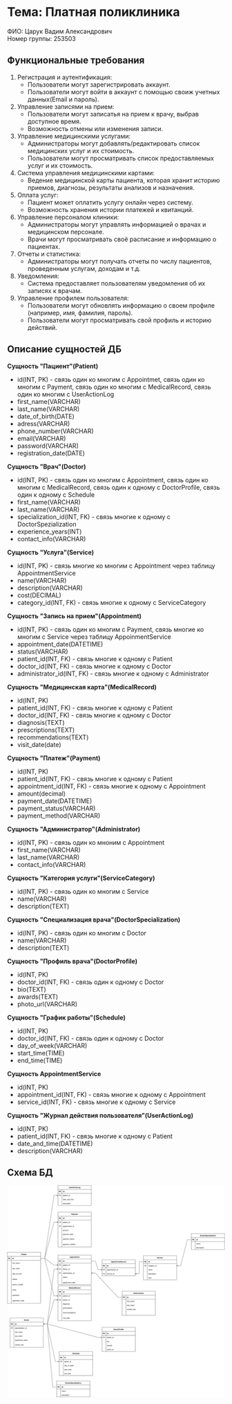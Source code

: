 # Тема: Платная поликлиника
ФИО: Царук Вадим Александрович  
Номер группы: 253503  
## Функциональные требования  
1. Регистрация и аутентификация:  
   - Пользователи могут зарегистрировать аккаунт.  
   - Пользователи могут войти в аккаунт с помощью своиж учетных данных(Email и пароль).
2. Управление записями на прием:
   - Пользователи могут записатья на прием к врачу, выбрав доступное время.
   - Возможность отмены или изменения записи.
3. Управление медицинскими услугами:
   - Администраторы могут добавлять/редактировать список медицинских услуг и их стоимость.
   - Пользователи могут просматривать список предоставляемых услуг и их стоимость.
4. Система управления медицинскими картами:
   - Ведение медицинской карты пациента, которая хранит историю приемов, диагнозы, результаты анализов и назначения.
5. Оплата услуг:
   - Пациент может оплатить услугу онлайн через систему.
   - Возможность хранения истории платежей и квитанций.
6. Управление персоналом клиники:
   - Администраторы могут управлять информацией о врачах и медицинском персонале.
   - Врачи могут просматривать своё расписание и информацию о пациентах.
7. Отчеты и статистика:
   - Администраторы могут получать отчеты по числу пациентов, проведенным услугам, доходам и т.д.
8. Уведомления:
   - Система предоставляет пользователям уведомления об их записях к врачам.
9. Управление профилем пользователя:
   - Пользователи могут обновлять информацию о своем профиле (например, имя, фамилия, пароль).
   - Пользователи могут просматривать свой профиль и историю действий.
## Описание сущностей ДБ
**Сущность "Пациент"(Patient)**
- id(INT, PK) - связь один ко многим с Appointmet, связь один ко многим с Payment, связь один ко многим с MedicalRecord, связь один ко многим с UserActionLog
- first_name(VARCHAR)
- last_name(VARCHAR)
- date_of_birth(DATE)
- adress(VARCHAR)
- phone_number(VARCHAR)
- email(VARCHAR)
- password(VARCHAR)
- registration_date(DATE)

**Сущность "Врач"(Doctor)**
- id(INT, PK) - связь один ко многим с Appointment, связь один ко многим с MedicalRecord, связь один к одному с DoctorProfile, связь один к одному с Schedule
- first_name(VARCHAR)
- last_name(VARCHAR)
- specialization_id(INT, FK) - связь многие к одному с DoctorSpezialization
- experience_years(INT)
- contact_info(VARCHAR)

**Сущность "Услуга"(Service)**  
- id(INT, PK) - связь многие ко многим с Appointment через таблицу AppointmentService
- name(VARCHAR)
- description(VARCHAR)
- cost(DECIMAL)
- category_id(INT, FK) - связь многие к одному с ServiceCategory

**Сущность "Запись на прием"(Appointment)**  
- id(INT, PK) - связь один ко многим с Payment, связь многие ко многим с Service через таблицу AppoinmentService
- appointment_date(DATETIME)
- status(VARCHAR)
- patient_id(INT, FK) - связь многие к одному с Patient
- doctor_id(INT, FK) - связь многие к одному с Doctor
- administrator_id(INT, FK) - связь многие к одному с Administrator

**Сущность "Медицинская карта"(MedicalRecord)**  
- id(INT, PK)
- patient_id(INT, FK) - связь многие к одному с Patient
- doctor_id(INT, FK) - связь многие к одному с Doctor
- diagnosis(TEXT)
- prescriptions(TEXT)
- recommendations(TEXT)
- visit_date(date)

**Сущность "Платеж"(Payment)**  
- id(INT, PK)
- patient_id(INT, FK) - связь многие к одному с Patient
- appointment_id(INT, FK) - связь многие к одному с Appointment
- amount(decimal)
- payment_date(DATETIME)
- payment_status(VARCHAR)
- payment_method(VARCHAR)

**Сущность "Администратор"(Administrator)**  
- id(INT, PK) - связь один ко мноним с Appointment
- first_name(VARCHAR)
- last_name(VARCHAR)
- contact_info(VARCHAR)

**Сущность "Категория услуги"(ServiceCategory)**  
- id(INT, PK) - связь один ко многим с Service
- name(VARCHAR)
- description(TEXT)

**Сущность "Специализация врача"(DoctorSpecialization)**  
- id(INT, PK) - связь один ко многим с Doctor
- name(VARCHAR)
- description(TEXT)

**Сущность "Профиль врача"(DoctorProfile)**  
- id(INT, PK)
- doctor_id(INT, FK) - связь один к одному с Doctor
- bio(TEXT)
- awards(TEXT)
- photo_url(VARCHAR)

**Сущность "График работы"(Schedule)**  
- id(INT, PK)
- doctor_id(INT, FK) - связь один к одному с Doctor
- day_of_week(VARCHAR)
- start_time(TIME)
- end_time(TIME)

**Сущность AppointmentService**  
- id(INT, PK)
- appointment_id(INT, FK) - связь многие к одному с Appointment
- service_id(INT, FK) - связь многие к одному с Service

**Сущность "Журнал действия пользователя"(UserActionLog)**  
- id(INT, PK)
- patient_id(INT, FK) - связь многие к одному с Patient
- date_and_time(DATETIME)
- description(VARCHAR)

## Схема БД
![](DB.drawio.svg)
